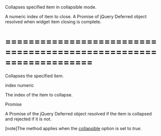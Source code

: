 <!--**
/*-------------------------------------------
    Auto-generated file. Do not modify.
-------------------------------------------

**-->
<!--d-->
Collapses specified item in collapsible mode.
<!--/d-->
<!--p1d-->A numeric index of item to close.<!--/p1d-->
<!--rd-->A Promise of jQuery Deferred object resolved when widget item closing is complete.<!--/rd-->
===================================================================
===================================================================

<!--shortDescription-->
Collapses the specified item.
<!--/shortDescription-->

<!--paramName1-->index<!--/paramName1-->
<!--paramType1-->numeric<!--/paramType1-->
<!--paramDescription1-->
The index of the item to collapse.
<!--/paramDescription1-->

<!--returnType-->Promise<!--/returnType-->
<!--returnDescription-->
A Promise of the jQuery Deferred object resolved if the item is collapsed and rejected if it is not.
<!--/returnDescription-->

<!--fullDescription-->
[note]The method applies when the [collapsible](/Documentation/ApiReference/UI_Widgets/dxAccordion/Configuration/#collapsible) option is set to *true*.
<!--/fullDescription-->